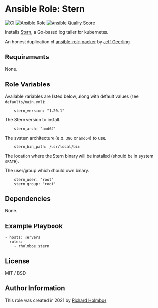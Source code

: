 # Ansible Role: Stern

[![CI](https://github.com/rholmboe/ansible-role-stern/actions/workflows/ci.yml/badge.svg)](https://github.com/rholmboe/ansible-role-stern/actions/workflows/ci.yml)
[![Ansible Role](https://img.shields.io/ansible/role/57220?logo=ansible)](https://galaxy.ansible.com/rholmboe/stern)
[![Ansible Quality Score](https://img.shields.io/ansible/quality/57220?logo=ansible)](https://galaxy.ansible.com/rholmboe/stern)

Installs [Stern](https://github.com/stern/stern), a Go-based log tailer for kubernetes.

An honest duplication of [ansible-role-packer](https://github.com/geerlingguy/ansible-role-packer/) by [Jeff Geerling](https://www.jeffgeerling.com/)

## Requirements

None.

## Role Variables

Available variables are listed below, along with default values (see `defaults/main.yml`):

```
    stern_version: "1.20.1"
```

The Stern version to install.

```
    stern_arch: "amd64"
```

The system architecture (e.g. `386` or `amd64`) to use.

```
    stern_bin_path: /usr/local/bin
```

The location where the Stern binary will be installed (should be in system `$PATH`).

The user/group which should own binary.

```
    stern_user: "root"
    stern_group: "root"
```

## Dependencies

None.

## Example Playbook

    - hosts: servers
      roles:
        - rholmboe.stern

## License

MIT / BSD

## Author Information

This role was created in 2021 by [Richard Holmboe](https://about.me/rholmboe)
